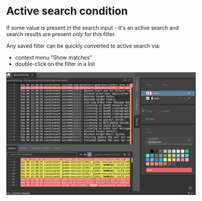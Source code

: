 # Active search condition

If some value is present in the search input - it's an active search and search results are present *only* for this filter.

Any saved filter can be quickly converted to active search via:
- context menu "Show matches"
- double-click on the filter in a list

![Active filter](./filters_show_matches.gif)